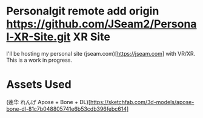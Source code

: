 # Personalgit remote add origin https://github.com/JSeam2/Personal-XR-Site.git XR Site
I'll be hosting my personal site (jseam.com)[https://jseam.com] with VR/XR. This is a work in progress.

# Assets Used
(莲华 れんげ Apose + Bone + DL)[https://sketchfab.com/3d-models/apose-bone-dl-81c7b048805741e6b53cdb396febc614]